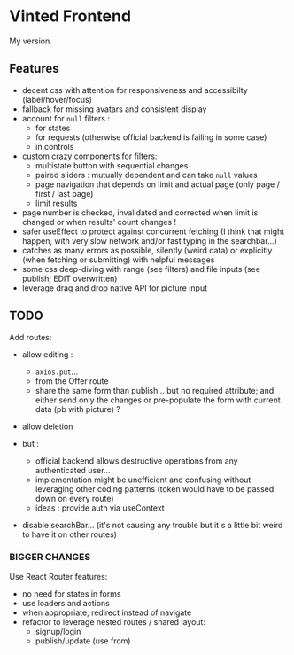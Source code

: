 # Vinted Frontend

My version.

## Features

- decent css with attention for responsiveness and accessibilty (label/hover/focus)
- fallback for missing avatars and consistent display
- account for `null` filters :
  - for states
  - for requests (otherwise official backend is failing in some case)
  - in controls
- custom crazy components for filters:
  - multistate button with sequential changes
  - paired sliders : mutually dependent and can take `null` values
  - page navigation that depends on limit and actual page (only page / first / last page)
  - limit results
- page number is checked, invalidated and corrected when limit is changed or when results' count changes !
- safer useEffect to protect against concurrent fetching (I think that might happen, with very slow network and/or fast typing in the searchbar...)
- catches as many errors as possible, silently (weird data) or explicitly (when fetching or submitting) with helpful messages
- some css deep-diving with range (see filters) and file inputs (see publish; EDIT overwritten)
- leverage drag and drop native API for picture input

## TODO

Add routes:

- allow editing :
  - `axios.put`...
  - from the Offer route
  - share the same form than publish... but no required attribute; and either send only the changes or pre-populate the form with current data (pb with picture) ?
- allow deletion
- but :

  - official backend allows destructive operations from any authenticated user...
  - implementation might be unefficient and confusing without leveraging other coding patterns (token would have to be passed down on every route)
  - ideas : provide auth via useContext

- disable searchBar... (it's not causing any trouble but it's a little bit weird to have it on other routes)

### BIGGER CHANGES

Use React Router features:

- no need for states in forms
- use loaders and actions
- when appropriate, redirect instead of navigate
- refactor to leverage nested routes / shared layout:
  - signup/login
  - publish/update (use from)
